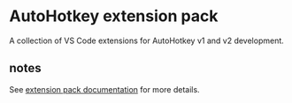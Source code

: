 # AutoHotkey extension pack

A collection of VS Code extensions for AutoHotkey v1 and v2 development.

## notes

See [extension pack documentation](https://code.visualstudio.com/api/references/extension-manifest#extension-packs) for more details.
